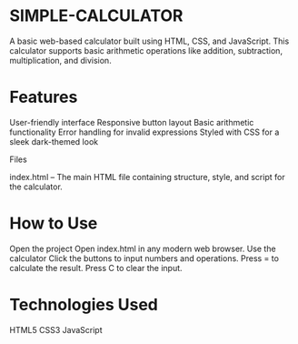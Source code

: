 # SIMPLE-CALCULATOR
A basic web-based calculator built using HTML, CSS, and JavaScript. This calculator supports basic arithmetic operations like addition, subtraction, multiplication, and division.  


# Features

User-friendly interface
Responsive button layout
Basic arithmetic functionality
Error handling for invalid expressions
Styled with CSS for a sleek dark-themed look

Files

index.html – The main HTML file containing structure, style, and script for the calculator.
# How to Use

Open the project
Open index.html in any modern web browser.
Use the calculator
Click the buttons to input numbers and operations.
Press = to calculate the result.
Press C to clear the input.


# Technologies Used

HTML5
CSS3
JavaScript

